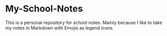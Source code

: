 # My-School-Notes
This is a personal repository for school notes. Mainly because I like to take my notes in Markdown with Emojis as legend icons.
